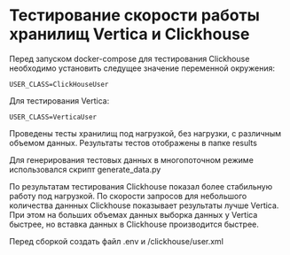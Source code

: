 <h1>Тестирование скорости работы хранилищ Vertica и Clickhouse</h1>
<p>Перед запуском docker-compose для тестирования Clickhouse необходимо установить следущее
значение переменной окружения:</p>
<code>USER_CLASS=ClickHouseUser</code>
<p>Для тестирования Vertica:</p>
<code>USER_CLASS=VerticaUser</code>
<p>Проведены тесты хранилищ под нагрузкой, без нагрузки, с различным объемом данных. 
Результаты тестов отображены в папке results</p>
<p>Для генерирования тестовых данных в многопоточном режиме использовался скрипт generate_data.py</p>
<p>По результатам тестирования Clickhouse показал более стабильную работу под нагрузкой. 
По скорости запросов для небольшого количества даннных Clickhouse показывает результаты лучше Vertica. 
При этом на больших объемах данных выборка данных у Vertica быстрее, но вставка данных в 
Clickhouse производится быстрее.</p>
<p>Перед сборкой создать файл .env и /clickhouse/user.xml<p>
